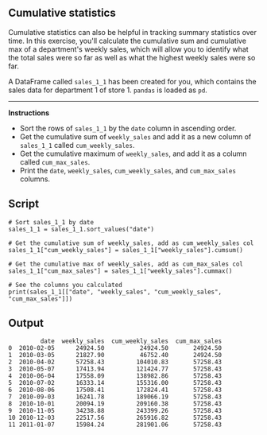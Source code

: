 ## Cumulative statistics

Cumulative statistics can also be helpful in tracking summary statistics over time. In this exercise, you'll calculate the cumulative sum and cumulative max of a department's weekly sales, which will allow you to identify what the total sales were so far as well as what the highest weekly sales were so far.

A DataFrame called `sales_1_1` has been created for you, which contains the sales data for department 1 of store 1. `pandas` is loaded as `pd`.

<hr>

**Instructions**

* Sort the rows of `sales_1_1` by the `date` column in ascending order.
* Get the cumulative sum of `weekly_sales` and add it as a new column of `sales_1_1` called `cum_weekly_sales`.
* Get the cumulative maximum of `weekly_sales`, and add it as a column called `cum_max_sales`.
* Print the `date`, `weekly_sales`, `cum_weekly_sales`, and `cum_max_sales` columns.

## Script
```
# Sort sales_1_1 by date
sales_1_1 = sales_1_1.sort_values("date")

# Get the cumulative sum of weekly_sales, add as cum_weekly_sales col
sales_1_1["cum_weekly_sales"] = sales_1_1["weekly_sales"].cumsum()

# Get the cumulative max of weekly_sales, add as cum_max_sales col
sales_1_1["cum_max_sales"] = sales_1_1["weekly_sales"].cummax()

# See the columns you calculated
print(sales_1_1[["date", "weekly_sales", "cum_weekly_sales", "cum_max_sales"]])
```

## Output
```
         date  weekly_sales  cum_weekly_sales  cum_max_sales
0  2010-02-05      24924.50          24924.50       24924.50
1  2010-03-05      21827.90          46752.40       24924.50
2  2010-04-02      57258.43         104010.83       57258.43
3  2010-05-07      17413.94         121424.77       57258.43
4  2010-06-04      17558.09         138982.86       57258.43
5  2010-07-02      16333.14         155316.00       57258.43
6  2010-08-06      17508.41         172824.41       57258.43
7  2010-09-03      16241.78         189066.19       57258.43
8  2010-10-01      20094.19         209160.38       57258.43
9  2010-11-05      34238.88         243399.26       57258.43
10 2010-12-03      22517.56         265916.82       57258.43
11 2011-01-07      15984.24         281901.06       57258.43
```